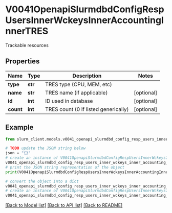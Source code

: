 # V0041OpenapiSlurmdbdConfigRespUsersInnerWckeysInnerAccountingInnerTRES

Trackable resources

## Properties

Name | Type | Description | Notes
------------ | ------------- | ------------- | -------------
**type** | **str** | TRES type (CPU, MEM, etc) | 
**name** | **str** | TRES name (if applicable) | [optional] 
**id** | **int** | ID used in database | [optional] 
**count** | **int** | TRES count (0 if listed generically) | [optional] 

## Example

```python
from slurm_client.models.v0041_openapi_slurmdbd_config_resp_users_inner_wckeys_inner_accounting_inner_tres import V0041OpenapiSlurmdbdConfigRespUsersInnerWckeysInnerAccountingInnerTRES

# TODO update the JSON string below
json = "{}"
# create an instance of V0041OpenapiSlurmdbdConfigRespUsersInnerWckeysInnerAccountingInnerTRES from a JSON string
v0041_openapi_slurmdbd_config_resp_users_inner_wckeys_inner_accounting_inner_tres_instance = V0041OpenapiSlurmdbdConfigRespUsersInnerWckeysInnerAccountingInnerTRES.from_json(json)
# print the JSON string representation of the object
print(V0041OpenapiSlurmdbdConfigRespUsersInnerWckeysInnerAccountingInnerTRES.to_json())

# convert the object into a dict
v0041_openapi_slurmdbd_config_resp_users_inner_wckeys_inner_accounting_inner_tres_dict = v0041_openapi_slurmdbd_config_resp_users_inner_wckeys_inner_accounting_inner_tres_instance.to_dict()
# create an instance of V0041OpenapiSlurmdbdConfigRespUsersInnerWckeysInnerAccountingInnerTRES from a dict
v0041_openapi_slurmdbd_config_resp_users_inner_wckeys_inner_accounting_inner_tres_from_dict = V0041OpenapiSlurmdbdConfigRespUsersInnerWckeysInnerAccountingInnerTRES.from_dict(v0041_openapi_slurmdbd_config_resp_users_inner_wckeys_inner_accounting_inner_tres_dict)
```
[[Back to Model list]](../README.md#documentation-for-models) [[Back to API list]](../README.md#documentation-for-api-endpoints) [[Back to README]](../README.md)


